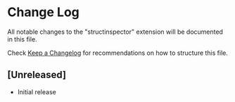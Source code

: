 # Change Log

All notable changes to the "structinspector" extension will be documented in this file.

Check [Keep a Changelog](http://keepachangelog.com/) for recommendations on how to structure this file.

## [Unreleased]

- Initial release